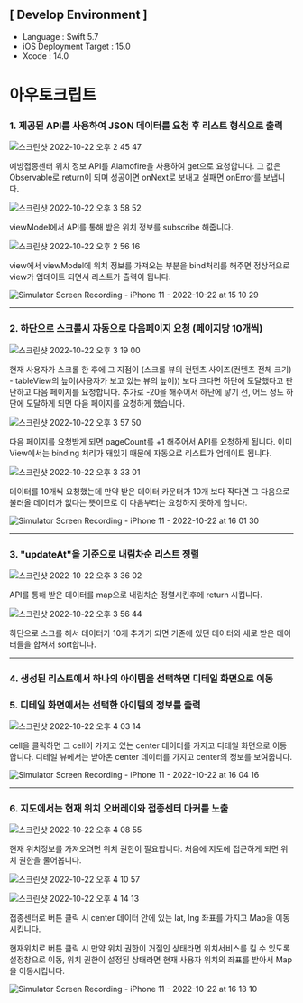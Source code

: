 ## [ Develop Environment ]

- Language : Swift 5.7
- iOS Deployment Target : 15.0
- Xcode : 14.0

# 아우토크립트  

### 1. 제공된 API를 사용하여 JSON 데이터를 요청 후 리스트 형식으로 출력  

![스크린샷 2022-10-22 오후 2 45 47](https://user-images.githubusercontent.com/50910456/197322608-215f9281-a44b-475b-88c3-3ffc50b3ab85.png)  

예방접종센터 위치 정보 API를 Alamofire을 사용하여 get으로 요청합니다. 그 값은 Observable로 return이 되며 성공이면 onNext로 보내고 실패면 onError를 보냅니다.

![스크린샷 2022-10-22 오후 3 58 52](https://user-images.githubusercontent.com/50910456/197325328-50dbcb0a-b79c-4ce7-bdb6-6cd67f40a8da.png)  


viewModel에서 API를 통해 받은 위치 정보를 subscribe 해줍니다. 

![스크린샷 2022-10-22 오후 2 56 16](https://user-images.githubusercontent.com/50910456/197323102-05c2092e-c6c7-4de5-9bc8-229074981faf.png)  

view에서 viewModel에 위치 정보를 가져오는 부분을 bind처리를 해주면 정상적으로 view가 업데이트 되면서 리스트가 출력이 됩니다.  

![Simulator Screen Recording - iPhone 11 - 2022-10-22 at 15 10 29](https://user-images.githubusercontent.com/50910456/197323436-cb79cc65-78d2-4142-b163-3506f06e8f5c.gif)  

---

### 2. 하단으로 스크롤시 자동으로 다음페이지 요청 (페이지당 10개씩)  

![스크린샷 2022-10-22 오후 3 19 00](https://user-images.githubusercontent.com/50910456/197323691-0cd37a13-59ab-4200-a001-e256c74dd3d9.png)  

현재 사용자가 스크롤 한 후에 그 지점이 (스크롤 뷰의 컨텐츠 사이즈(컨텐츠 전체 크기) - tableView의 높이(사용자가 보고 있는 뷰의 높이)) 보다 크다면 하단에 도달했다고 판단하고 다음 페이지를 요청합니다. 추가로 -20을 해주어서 하단에 닿기 전, 어느 정도 하단에 도달하게 되면 다음 페이지를 요청하게 했습니다.

![스크린샷 2022-10-22 오후 3 57 50](https://user-images.githubusercontent.com/50910456/197325288-37d684b3-7f1c-405a-8517-f64f8ab262ab.png)


다음 페이지를 요청받게 되면 pageCount를 +1 해주어서 API를 요청하게 됩니다. 이미 View에서는 binding 처리가 돼있기 때문에 자동으로 리스트가 업데이트 됩니다. 

![스크린샷 2022-10-22 오후 3 33 01](https://user-images.githubusercontent.com/50910456/197324198-7378192c-e609-45b5-a0cf-0ba66b715499.png)  

데이터를 10개씩 요청했는데 만약 받은 데이터 카운터가 10개 보다 작다면 그 다음으로 불러올 데이터가 없다는 뜻이므로 이 다음부터는 요청하지 못하게 합니다.  

![Simulator Screen Recording - iPhone 11 - 2022-10-22 at 16 01 30](https://user-images.githubusercontent.com/50910456/197325523-5e9d1ed9-5164-4163-9346-574a40fc9381.gif)


---  

### 3. "updateAt"을 기준으로 내림차순 리스트 정렬  

![스크린샷 2022-10-22 오후 3 36 02](https://user-images.githubusercontent.com/50910456/197324347-bee6ad9b-351e-4ebc-ada6-228ed17c7baf.png)  

API를 통해 받은 데이터를 map으로 내림차순 정렬시킨후에 return 시킵니다.  

![스크린샷 2022-10-22 오후 3 56 44](https://user-images.githubusercontent.com/50910456/197325222-27fba330-4a86-4f7d-9d86-78ac5b0c31b1.png)

하단으로 스크롤 해서 데이터가 10개 추가가 되면 기존에 있던 데이터와 새로 받은 데이터들을 합쳐서 sort합니다.  

---  

### 4. 생성된 리스트에서 하나의 아이템을 선택하면 디테일 화면으로 이동  
### 5. 디테일 화면에서는 선택한 아이템의 정보를 출력  

![스크린샷 2022-10-22 오후 4 03 14](https://user-images.githubusercontent.com/50910456/197325597-4d3e87db-d391-44cb-8da9-84043c5525f6.png)  

cell을 클릭하면 그 cell이 가지고 있는 center 데이터를 가지고 디테일 화면으로 이동합니다.  디테일 뷰에서는 받아온 center 데이터를 가지고 center의 정보를 보여줍니다.

![Simulator Screen Recording - iPhone 11 - 2022-10-22 at 16 04 16](https://user-images.githubusercontent.com/50910456/197325646-f2c8e42e-ce52-4778-949f-d334e04a2808.gif)  

---  

### 6. 지도에서는 현재 위치 오버레이와 접종센터 마커를 노출  

![스크린샷 2022-10-22 오후 4 08 55](https://user-images.githubusercontent.com/50910456/197325845-9beba716-3bd1-4848-816b-90d44125dabe.png)

현재 위치정보를 가져오려면 위치 권한이 필요합니다. 처음에 지도에 접근하게 되면 위치 권한을 물어봅니다.

![스크린샷 2022-10-22 오후 4 10 57](https://user-images.githubusercontent.com/50910456/197325893-936e6154-5a8e-4c32-98d4-1de6ff857ea7.png)  


![스크린샷 2022-10-22 오후 4 14 13](https://user-images.githubusercontent.com/50910456/197326010-8c5a7ae7-e8f7-4e6a-9a7e-96311a79d055.png)  

접종센터로 버튼 클릭 시 center 데이터 안에 있는 lat, lng 좌표를 가지고 Map을 이동시킵니다.  

현재위치로 버튼 클릭 시 만약 위치 권한이 거절인 상태라면 위치서비스를 킬 수 있도록 설정창으로 이동, 위치 권한이 설정된 상태라면 현재 사용자 위치의 좌표를 받아서 Map을 이동시킵니다.  

![Simulator Screen Recording - iPhone 11 - 2022-10-22 at 16 18 10](https://user-images.githubusercontent.com/50910456/197326137-af35836f-6fb1-4d4e-96c6-ef26dcc14d18.gif)


